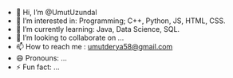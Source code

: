 - 👋 Hi, I’m @UmutUzundal
- 👀 I’m interested in: Programming; C++, Python, JS, HTML, CSS.
- 🌱 I’m currently learning: Java, Data Science, SQL.
- 💞️ I’m looking to collaborate on ...
- 📫 How to reach me : umutderya58@gmail.com
- 😄 Pronouns: ...
- ⚡ Fun fact: ...

<!---
UmutUzundal/UmutUzundal is a ✨ special ✨ repository because its `README.md` (this file) appears on your GitHub profile.
You can click the Preview link to take a look at your changes.
--->
